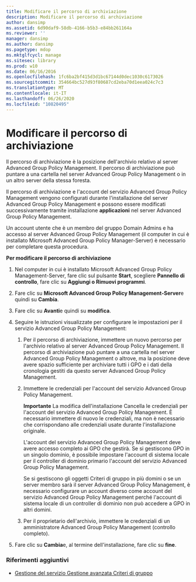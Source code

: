 ```yaml
---
title: Modificare il percorso di archiviazione
description: Modificare il percorso di archiviazione
author: dansimp
ms.assetid: 6d90daf9-58db-4166-b5b3-e84bb261164a
ms.reviewer: ''
manager: dansimp
ms.author: dansimp
ms.pagetype: mdop
ms.mktglfcycl: manage
ms.sitesec: library
ms.prod: w10
ms.date: 06/16/2016
ms.openlocfilehash: 1fc6ba2bf415d3d1bc67144d0dec1030c6173026
ms.sourcegitcommit: 354664bc527d93f80687cd2eba70d1eea024c7c3
ms.translationtype: MT
ms.contentlocale: it-IT
ms.lasthandoff: 06/26/2020
ms.locfileid: "10820495"
---
```

# Modificare il percorso di archiviazione


Il percorso di archiviazione è la posizione dell'archivio relativo al server Advanced Group Policy Management. Il percorso di archiviazione può puntare a una cartella nel server Advanced Group Policy Management o in un altro server della stessa foresta.

Il percorso di archiviazione e l'account del servizio Advanced Group Policy Management vengono configurati durante l'installazione del server Advanced Group Policy Management e possono essere modificati successivamente tramite installazione **applicazioni** nel server Advanced Group Policy Management.

Un account utente che è un membro del gruppo Domain Admins e ha accesso al server Advanced Group Policy Management (il computer in cui è installato Microsoft Advanced Group Policy Manager-Server) è necessario per completare questa procedura.

**Per modificare il percorso di archiviazione**

1.  Nel computer in cui è installato Microsoft Advanced Group Policy Management-Server, fare clic sul pulsante **Start**, scegliere **Pannello di controllo**, fare clic su **Aggiungi o Rimuovi programmi**.

2.  Fare clic su **Microsoft Advanced Group Policy Management-Server**e quindi su **Cambia**.

3.  Fare clic su **Avanti**e quindi su **modifica**.

4.  Seguire le istruzioni visualizzate per configurare le impostazioni per il servizio Advanced Group Policy Management:

    1.  Per il percorso di archiviazione, immettere un nuovo percorso per l'archivio relativo al server Advanced Group Policy Management. Il percorso di archiviazione può puntare a una cartella nel server Advanced Group Policy Management o altrove, ma la posizione deve avere spazio sufficiente per archiviare tutti i GPO e i dati della cronologia gestiti da questo server Advanced Group Policy Management.

    2.  Immettere le credenziali per l'account del servizio Advanced Group Policy Management.

        **Importante**  La modifica dell'installazione Cancella le credenziali per l'account del servizio Advanced Group Policy Management. È necessario immettere di nuovo le credenziali, ma non è necessario che corrispondano alle credenziali usate durante l'installazione originale.

        L'account del servizio Advanced Group Policy Management deve avere accesso completo ai GPO che gestirà. Se si gestiscono GPO in un singolo dominio, è possibile impostare l'account di sistema locale per il controller di dominio primario l'account del servizio Advanced Group Policy Management.

        Se si gestiscono gli oggetti Criteri di gruppo in più domini o se un server membro sarà il server Advanced Group Policy Management, è necessario configurare un account diverso come account del servizio Advanced Group Policy Management perché l'account di sistema locale di un controller di dominio non può accedere a GPO in altri domini.

         

    3.  Per il proprietario dell'archivio, immettere le credenziali di un amministratore Advanced Group Policy Management (controllo completo).

5.  Fare clic su **Cambia**e, al termine dell'installazione, fare clic su **fine**.

### Riferimenti aggiuntivi

-   [Gestione del servizio Gestione avanzata Criteri di gruppo](managing-the-agpm-service.md)

 

 





